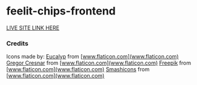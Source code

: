 # feelit-chips-frontend
[LIVE SITE LINK HERE](https://feelit.netlify.com/)


### Credits
Icons made by:
[Eucalyp](https://www.flaticon.com/authors/eucalyp) from [www.flaticon.com](www.flaticon.com)
[Gregor Cresnar](https://www.flaticon.com/authors/gregor-cresnar) from [www.flaticon.com](www.flaticon.com)
[Freepik](https://www.flaticon.com/authors/freepik) from [www.flaticon.com](www.flaticon.com)
[Smashicons](https://www.flaticon.com/authors/smashicons) from [www.flaticon.com](www.flaticon.com)
